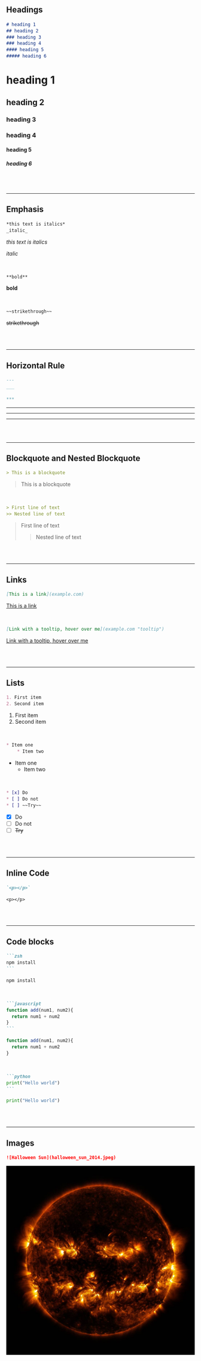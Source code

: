 <!-- Headings -->
## Headings
```md
# heading 1
## heading 2
### heading 3
### heading 4
#### heading 5
##### heading 6
```
# heading 1  
## heading 2 
### heading 3
### heading 4
#### heading 5
##### heading 6

<br/>
<br/>

---
## Emphasis
<!-- Italics -->
```md
*this text is italics*
_italic_
```
*this text is italics*

_italic_

<br/>

<!-- Bold -->
```md
**bold**
```
**bold** 

<br/>

<!-- Strikethrough -->
```md
~~strikethrough~~
```
~~strikethrough~~

<br/>
<br/>

<!-- Horizontal Line -->
---
## Horizontal Rule
```md
---
___

***
```
--- 
___
***

<br/>
<br/>

---
## Blockquote and Nested Blockquote
<!-- Blockquote -->
```md
> This is a blockquote
```
> This is a blockquote

<br/>

<!-- Nested blockquote -->
```md
> First line of text
>> Nested line of text
```
> First line of text
>> Nested line of text

<br/>
<br/>

<!-- Links -->
---
## Links
```md
[This is a link](example.com)
```
[This is a link](example.com)

<br/>

```md
[Link with a tooltip, hover over me](example.com "tooltip")
```
[Link with a tooltip, hover over me](example.com "tooltip")

<br/>
<br/>

---
## Lists
<!-- Ordered List -->
```md
1. First item
2. Second item
```
1. First item
2. Second item

<br/>

<!-- Unordered List -->
```md
* Item one
    * Item two
```
* Item one
    * Item two

<br/>

<!-- Task list -->
```md
* [x] Do
* [ ] Do not
* [ ] ~~Try~~
```
* [x] Do
* [ ] Do not
* [ ] ~~Try~~

<br/>
<br/>

<!-- inline code block -->
---
## Inline Code
```md
`<p></p>`
```
`<p></p>`

<br/>
<br/>

---
## Code blocks
<!-- Zsh block -->
````md
```zsh
npm install
```
````
```zsh
npm install
```

<br/>

<!-- JS Block -->
````md
```javascript
function add(num1, num2){
  return num1 + num2
}
```
````
```javascript
function add(num1, num2){
  return num1 + num2
}
```

<br/>

<!-- Python block -->
````md
```python
print("Hello world")
```
````
```python
print("Hello world")
```

<br/>
<br/>

<!-- Images -->
---
## Images
```md
![Halloween Sun](halloween_sun_2014.jpeg)
```
![Halloween Sun](halloween_sun_2014.jpeg)